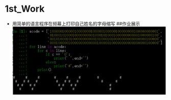 # 1st_Work
* 用简单的语言程序在频幕上打印自己姓名的字母缩写
##作业展示
![Photo](https://github.com/amanaaaa/computationalphysics_N2015301020165/blob/master/pic1.png)
